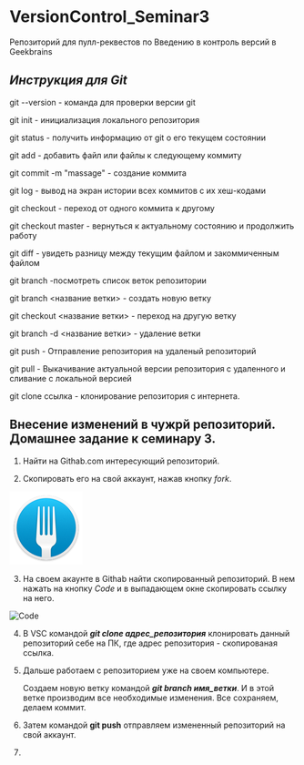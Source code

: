 # VersionControl_Seminar3
Репозиторий для пулл-реквестов по Введению в контроль версий в Geekbrains

## _Инструкция для **Git**_

git --version - команда для проверки версии git

git init - инициализация локального репозитория

git status - получить информацию от git о его текущем состоянии

git add - добавить файл или файлы к следующему коммиту

git commit -m "massage" - создание коммита

git log - вывод на экран истории всех коммитов с их хеш-кодами

git checkout - переход от одного коммита к другому

git checkout master - вернуться к актуальному состоянию и продолжить работу

git diff - увидеть разницу между текущим файлом и закоммиченным файлом

git branch -посмотреть список веток репозитории

git branch <название ветки> - создать новую ветку

git checkout <название ветки> - переход на другую ветку 

git branch -d <название ветки> - удаление ветки

git push - Отправление репозитория на удаленый репозиторий

git pull - Выкачивание актуальной версии репозитория с удаленного и сливание с локальной версией

git clone ссылка - клонирование репозитория с интернета.

## Внесение изменений в чужрй репозиторий. Домашнее задание к семинару 3.

1. Найти на Githab.com интересующий репозиторий.

2. Скопировать его на свой аккаунт, нажав кнопку *fork*.

![Кнопка Fork](Fork.png)

3. На своем акаунте в Githab найти скопированный репозиторий. В нем нажать на кнопку *Code* и в выпадающем окне скопировать ссылку на него. 

![Code](Code.png)

4. В VSC командой *__git clone адрес_репозитория__* клонировать данный репозиторий себе на ПК, где адрес репозитория - скопированая ссылка.

5. Дальше работаем с репозиторием уже на своем компьютере.

    Создаем новую ветку командой *__git branch имя_ветки__*. И в этой ветке производим все необходимые изменения.
    Все сохраняем, делаем коммит.

6. Затем командой __git push__ отправляем измененный репозиторий на свой аккаунт.

7. 